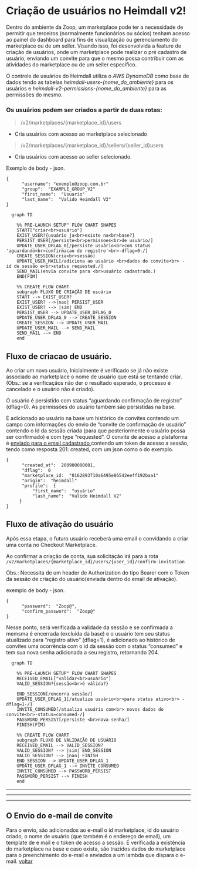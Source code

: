 # Criação de usuários no Heimdall v2!
Dentro do ambiente da Zoop, um marketplace pode ter a necessidade de permitir que terceiros (normalmente funcionários ou sócios) tenham acesso ao painel do dashboard para fins de visualização ou gerenciamento do marketplace ou de um seller. Visando isso, foi desenvolvida a feature de criação de usuários, onde um marketplace pode realizar o pré cadastro de usuário, enviando um convite para que o mesmo possa contribuir com as atividades do marketplace ou de um seller específico.

O controle de usuários do Heimdall utiliza o *AWS DynamoDB* como base de dados tendo as tabelas *heimdall-users-{nome_do_ambiente}* para os usuários e *heimdall-v2-permissions-{nome_do_ambiente}* para as permissões do mesmo.
  

### Os usuários podem ser criados a partir de duas rotas:

> /v2/marketplaces/{marketplace_id}/users
- Cria usuários com acesso ao marketplace selecionado
> 
> /v2/marketplaces/{marketplace_id}/sellers/{seller_id}users

- Cria usuários com acesso ao seller selecionado.


Exemplo de body - json.
```
{
      "username": "exemplo@zoop.com.br"  
      "group":  "EXAMPLE_GROUP_V2"  
      "first_name":  "Usuario"  
      "last_name":  "Valido Heimdall V2"
}
```


```mermaid
  graph TD  
  
    %% PRE-LAUNCH SETUP" FLOW CHART SHAPES  
    START["criar<br>usuário"]  
    EXIST_USER?{usuário ja<br>existe na<br>base?}  
    PERSIST_USER[/persiste<br>permissoes<br>de usuário/]  
    UPDATE_USER_DFLAG_0[/persiste usuário<br>com status 'aguardando<br>confirmacao de registro'<br>-dflag=0-/]  
    CREATE_SESSION(cria<br>sessão)  
    UPDATE_USER_MAIL[/adiciona ao usuário <br>dados do convite<br> - id de sessão e<br>status requested./]  
    SEND_MAIL(envia convite para <br>usuário cadastrado.)  
    END[FIM]  
  
    %% CREATE FLOW CHART  
    subgraph FLUXO DE CRIAÇÃO DE usuário  
    START --> EXIST_USER?  
    EXIST_USER? -->|nao| PERSIST_USER  
    EXIST_USER? --> |sim| END  
    PERSIST_USER --> UPDATE_USER_DFLAG_0  
    UPDATE_USER_DFLAG_0 --> CREATE_SESSION  
    CREATE_SESSION --> UPDATE_USER_MAIL  
    UPDATE_USER_MAIL --> SEND_MAIL  
    SEND_MAIL --> END  
    end  
```


## Fluxo de criacao de usuário.

Ao criar um novo usuário, Inicialmente é verificado se já não existe associado ao marketplace o nome de usuário que está se tentando criar.(Obs.: se a verificaçãos não der o resultado esperado, o processo é cancelado e o usuário não é criado).

O usuário é persistido com status “aguardando confirmação de registro” (dflag=0). As permissões do usuário também são persistidas na base.

É adicionado ao usuário na base um histórico de convites contendo um campo com informações do envio de “convite de confirmação de usuário” contendo o Id da sessão criada (para que posteriormente o usuário possa ser confirmado) e com type “requested”. O convite de acesso a plataforma é [enviado para o email cadastrado ](#ancora1) <a id="ancora2"></a> contendo um token de acesso a sessão, tendo como resposta 201: created, com um json como o do exemplo.
```
{
      "created_at":  200900000001,  
      "dflag":  0  
      "marketplace_id:  "0162893710a6495e86542eeff192baa1"  
      "origin":  "heimdall"  
      "profile":  {
          "first_name":  "usuário"
          "last_name":  "Valido Heimdall V2"
     }
}
```

## Fluxo de ativação do usuário
Após essa etapa, o futuro usuário receberá uma email o convidando a criar uma conta no Checkout Marketplace.

Ao confirmar a criação de conta, sua solicitação irá para a rota `/v2/marketplaces/{marketplace_id}/users/{user_id}/confirm-invitation`

Obs.: Necessita de um header de Authorization do tipo Bearer com o Token da sessão de criação do usuário(enviada dentro do email de ativação).

exemplo de body - json.
  
  
```
{
      "password":  "Zoop@",
      "confirm_password":  "Zoop@"
}
```
Nesse ponto, será verificada a validade da sessão e se confirmada a memsma é encerrada (excluída da base) e o usuário tem seu status atualizado para “registro ativo” (dflag=1), é adicionado ao histórico de convites uma ocorrência com o id da sessão com o status “consumed” e tem sua nova senha adicionada a seu registro, retornando 204.
  


``` mermaid
  graph TD  
  
    %% PRE-LAUNCH SETUP" FLOW CHART SHAPES  
    RECEIVED_EMAIL["validar<br>usuário"]  
    VALID_SESSION?{sessão<br>é válida?}  

    END_SESSION[/encerra sessão/]  
    UPDATE_USER_DFLAG_1[/atualiza usuário<br>para status ativo<br> -dflag=1-/]  
    INVITE_CONSUMED[/atualiza usuário com<br> novos dados do convite<br>-status=consumed-/]  
    PASSWORD_PERSIST[/persiste <br>nova senha/]  
    FINISH(FIM)  
    
    %% CREATE FLOW CHART  
    subgraph FLUXO DE VALIDAÇÃO DE USUÁRIO  
    RECEIVED_EMAIL --> VALID_SESSION?  
    VALID_SESSION? --> |sim| END_SESSION  
    VALID_SESSION? --> |nao| FINISH  
    END_SESSION --> UPDATE_USER_DFLAG_1  
    UPDATE_USER_DFLAG_1 --> INVITE_CONSUMED  
    INVITE_CONSUMED --> PASSWORD_PERSIST  
    PASSWORD_PERSIST --> FINISH  
    end  
```


___
___
___
  
<a id="ancora1"></a>  
## O Envio do e-mail de convite 

Para o envio, são adicionados ao e-mail o id marketplace, id do usuário criado, o nome de usuário (que também é o endereço de email), um template de e mail e o token de acesso a sessão. É verificada a existência do marketplace na base e caso exista, são trazidos dados do marketplace para o preenchimento do e-mail e enviados a um lambda que dispara o e-mail. [voltar](#ancora2)

